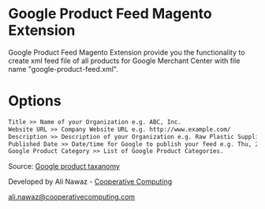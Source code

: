 # Google Product Feed Magento Extension
Google Product Feed Magento Extension provide you the functionality to create xml feed file of all products for Google Merchant Center with file name "google-product-feed.xml".

# Options
```html
Title >> Name of your Organization e.g. ABC, Inc.
Website URL >> Company Website URL e.g. http://www.example.com/
Description >> Description of your Organization e.g. Raw Plastic Supplier
Published Date >> Date/time for Google to publish your feed e.g. Thu, 26 Nov 2015 16:30:00 GMT
Google Product Category >> List of Google Product Categories.
```
Source: [Google product taxanomy](https://support.google.com/merchants/answer/1705911)

Developed by Ali Nawaz - [Cooperative Computing](http://www.cooperativecomputing.com)

ali.nawaz@cooperativecomputing.com
